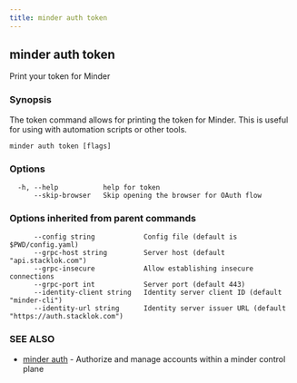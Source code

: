 ```yaml
---
title: minder auth token
---
```

## minder auth token

Print your token for Minder

### Synopsis

The token command allows for printing the token for Minder. This is useful
for using with automation scripts or other tools.

```
minder auth token [flags]
```

### Options

```
  -h, --help           help for token
      --skip-browser   Skip opening the browser for OAuth flow
```

### Options inherited from parent commands

```
      --config string            Config file (default is $PWD/config.yaml)
      --grpc-host string         Server host (default "api.stacklok.com")
      --grpc-insecure            Allow establishing insecure connections
      --grpc-port int            Server port (default 443)
      --identity-client string   Identity server client ID (default "minder-cli")
      --identity-url string      Identity server issuer URL (default "https://auth.stacklok.com")
```

### SEE ALSO

* [minder auth](minder_auth.md)	 - Authorize and manage accounts within a minder control plane

